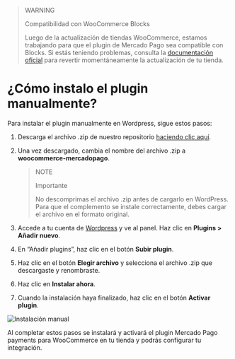 > WARNING
>
> Compatibilidad con WooCommerce Blocks
>
> Luego de la actualización de tiendas WooCommerce, estamos trabajando para que el plugin de Mercado Pago sea compatible con Blocks. Si estás teniendo problemas, consulta la [documentación oficial](https://woo.com/document/cart-checkout-blocks-status/#section-6) para revertir momentáneamente la actualización de tu tienda.

# ¿Cómo instalo el plugin manualmente?

Para instalar el plugin manualmente en Wordpress, sigue estos pasos:

1. Descarga el archivo .zip de nuestro repositorio [haciendo clic aquí](https://github.com/mercadopago/cart-woocommerce/archive/master.zip).
2. Una vez descargado, cambia el nombre del archivo .zip a **woocommerce-mercadopago**. 

    > NOTE
    >
    > Importante
    >
    > No descomprimas el archivo .zip antes de cargarlo en WordPress. Para que el complemento se instale correctamente, debes cargar el archivo en el formato original.
    
3. Accede a tu cuenta de [Wordpress](https://wordpress.com/) y ve al panel. Haz clic en **Plugins > Añadir nuevo**.
4. En “Añadir plugins”, haz clic en el botón **Subir plugin**.
5. Haz clic en el botón **Elegir archivo** y selecciona el archivo .zip que descargaste y renombraste.
6. Haz clic en **Instalar ahora**.
7. Cuando la instalación haya finalizado, haz clic en el botón **Activar plugin**.

![Instalación manual](/images/woocomerce/es_manual_install_01.gif)

Al completar estos pasos se instalará y activará el plugin Mercado Pago payments para WooCommerce en tu tienda y podrás configurar tu integración.
